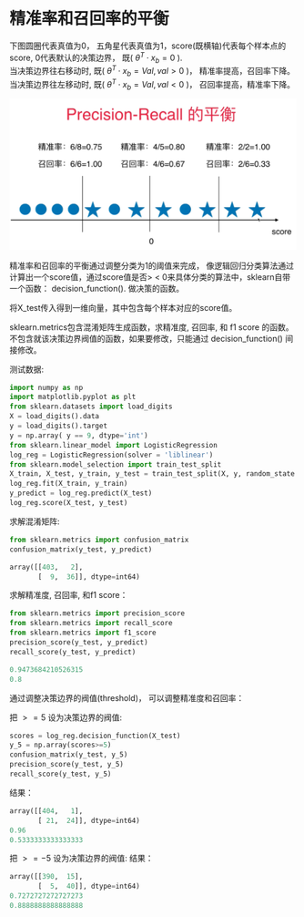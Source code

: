 # 精准率和召回率的平衡
下图圆圈代表真值为0， 五角星代表真值为1，score(既横轴)代表每个样本点的score, 0代表默认的决策边界， 既\( $\theta^T \cdot x_b = 0$ \).  
当决策边界往右移动时, 既\( $\theta^T\cdot x_b=Val, val>0$ \)， 精准率提高，召回率下降。   
当决策边界往左移动时, 既\( $\theta^T\cdot x_b=Val, val<0$ \)， 召回率提高，精准率下降。   


![](images/balance.png)

精准率和召回率的平衡通过调整分类为1的阈值来完成， 像逻辑回归分类算法通过计算出一个score值，通过score值是否> < 0来具体分类的算法中，sklearn自带一个函数： decision_function(). 做决策的函数。

将X_test传入得到一维向量，其中包含每个样本对应的score值。 

sklearn.metrics包含混淆矩阵生成函数，求精准度, 召回率, 和 f1 score 的函数。
不包含就该决策边界阀值的函数，如果要修改，只能通过 decision_function() 间接修改。 


测试数据:

```python
import numpy as np
import matplotlib.pyplot as plt
from sklearn.datasets import load_digits
X = load_digits().data
y = load_digits().target
y = np.array( y == 9, dtype='int')
from sklearn.linear_model import LogisticRegression
log_reg = LogisticRegression(solver = 'liblinear')
from sklearn.model_selection import train_test_split
X_train, X_test, y_train, y_test = train_test_split(X, y, random_state = 666)
log_reg.fit(X_train, y_train)
y_predict = log_reg.predict(X_test)
log_reg.score(X_test, y_test)
```
求解混淆矩阵:
```python
from sklearn.metrics import confusion_matrix
confusion_matrix(y_test, y_predict)
```
```python
array([[403,   2],
       [  9,  36]], dtype=int64)
```

求解精准度, 召回率, 和f1 score：
```python
from sklearn.metrics import precision_score
from sklearn.metrics import recall_score
from sklearn.metrics import f1_score
precision_score(y_test, y_predict)
recall_score(y_test, y_predict)
```

```python
0.9473684210526315
0.8
```

通过调整决策边界的阀值(threshold)， 可以调整精准度和召回率：

把 $>=5$ 设为决策边界的阀值:
```python
scores = log_reg.decision_function(X_test)
y_5 = np.array(scores>=5)
confusion_matrix(y_test, y_5)
precision_score(y_test, y_5)
recall_score(y_test, y_5)
```
结果：
```python
array([[404,   1],
       [ 21,  24]], dtype=int64)
0.96
0.5333333333333333
```

把 $>=-5$ 设为决策边界的阀值:
结果：

```python
array([[390,  15],
       [  5,  40]], dtype=int64)
0.7272727272727273
0.8888888888888888
```